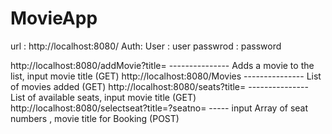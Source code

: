 # MovieApp

  url : http://localhost:8080/
  Auth: 
  User : user 
  passwrod : password
  
  http://localhost:8080/addMovie?title= --------------- Adds a movie to the list, input movie title (GET)
  http://localhost:8080/Movies          --------------- List of movies added (GET)
  http://localhost:8080/seats?title=    --------------- List of available seats, input movie title (GET) 
  http://localhost:8080/selectseat?title=?seatno= ----- input Array of seat numbers , movie title for Booking (POST)
  
